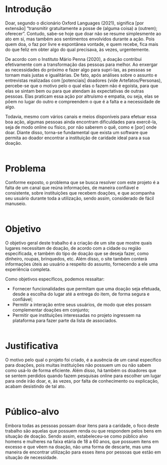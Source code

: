 # Introdução

Doar, segundo o dicionário Oxford Languages (2021), significa [por extensão] “transmitir gratuitamente a posse de (alguma coisa) a (outrem); oferecer”. Contudo, sabe-se hoje que doar não se resume simplesmente ao ato em si, mas também aos sentimentos envolvidos durante a ação. Pois quem doa, o faz por livre e espontânea vontade, e quem recebe, fica mais do que feliz em obter algo do qual precisava, às vezes, urgentemente.

De acordo com o Instituto Mário Penna (2020),  a doação contribui efetivamente com a transformação das pessoas para melhor. Ao enxergar as necessidades do próximo e fazer algo para supri-las, as pessoas se tornam mais justas e igualitárias. De fato, após análises sobre o assunto e entrevistas realizadas com \[potenciais\] doadores (vide Artefatos/Personas), percebe-se que o motivo pelo o qual elas o fazem não é egoísta, para que elas se sintam bem ou para que atendam às expectativas de outras pessoas. Elas praticam essa ação por altruísmo e empatia, ou seja, elas se põem no lugar do outro e compreendem o que é a falta e a necessidade de algo.

Todavia, mesmo com vários canais e meios disponíveis para efetuar essa boa ação, algumas pessoas ainda encontram dificuldades para exercê-la, seja de modo online ou físico, por não saberem o quê, como e \[por\] onde doar. Diante disso, torna-se fundamental que exista um software que permita ao doador encontrar a instituição de caridade ideal para a sua doação.
<br></br>

# Problema

Conforme exposto, o problema que se busca resolver com este projeto é a falta de um canal que reúna informações, de maneira confiável e consistente, sobre instituições que recebem doações, e que acompanha seu usuário durante toda a utilização, sendo assim, considerado de fácil manuseio.
<br></br>

# Objetivo

O objetivo geral deste trabalho é a criação de um site que mostre quais lugares necessitam de doação, de acordo com a cidade ou região especificada, e também do tipo de doação que se deseja fazer, como dinheiro, roupas, brinquedos, etc. Além disso, o site também conterá informações úteis ao usuário a respeito do assunto, fornecendo a ele uma experiência completa.

Como objetivos específicos, podemos ressaltar:

* Fornecer funcionalidades que permitam que uma doação seja efetuada, desde a escolha do lugar até a entrega do item, de forma segura e confiável;
* Permitir a interação entre seus usuários, de modo que eles possam complementar doações em conjunto;
* Permitir que instituições interessadas no projeto ingressem na plataforma para fazer parte da lista de associados.
<br></br>

# Justificativa

O motivo pelo qual o projeto foi criado, é a ausência de um canal específico para doações, pois muitas instituições não possuem um ou não sabem como usá-lo de forma eficiente. Além disso, há também os doadores que se sentem perdidos quando fazem pesquisas online para escolher um lugar para onde irão doar, e, às vezes, por falta de conhecimento ou explicação, acabam desistindo de tal ato.
<br></br>

# Público-alvo

Embora todas as pessoas possam doar itens para a caridade, o foco deste trabalho são aquelas que possuem renda ou que respondem pelos bens em situação de doação. Sendo assim, estabeleceu-se como público alvo homens e mulheres na faixa etária de 18 a 60 anos, que possuem itens em excesso e que vêem na doação, não uma forma de descarte, mas uma maneira de encontrar utilização para esses itens por pessoas que estão em situação de necessidade.